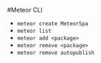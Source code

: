#Meteor CLI
- `meteor create MeteorSpa`
- `meteor list`
- `meteor add <package>`
- `meteor remove <package>`
- `meteor remove autopublish`